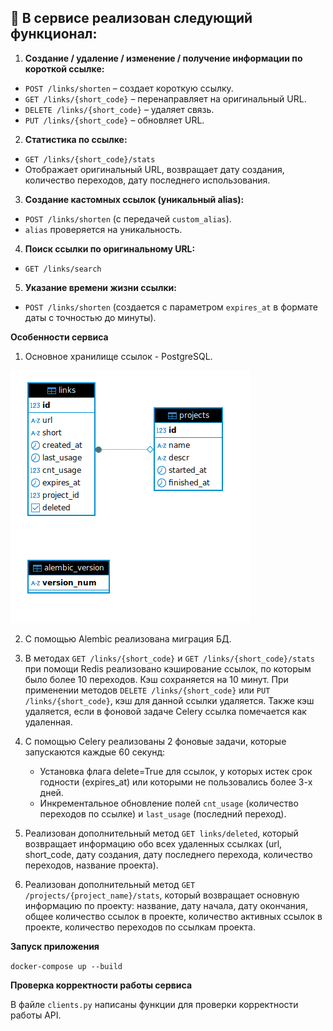## **🔴 В сервисе реализован следующий функционал:**

1. **Создание / удаление / изменение / получение информации по короткой ссылке:**
  - `POST /links/shorten` – создает короткую ссылку.
  - `GET /links/{short_code}` – перенаправляет на оригинальный URL.
  - `DELETE /links/{short_code}` – удаляет связь.
  - `PUT /links/{short_code}` – обновляет URL.
2. **Статистика по ссылке:**
  - `GET /links/{short_code}/stats`
  - Отображает оригинальный URL, возвращает дату создания, количество переходов, дату последнего использования.
3. **Создание кастомных ссылок (уникальный alias):**
  - `POST /links/shorten` (с передачей `custom_alias`).
  - `alias` проверяется на уникальность.
4. **Поиск ссылки по оригинальному URL:**
  - `GET /links/search`
5. **Указание времени жизни ссылки:**
  - `POST /links/shorten` (создается с параметром `expires_at` в формате даты с точностью до минуты).


**Особенности сервиса**

1. Основное хранилище ссылок - PostgreSQL.

<img src="db_schema.png" alt="Схема БД">


2. С помощью Alembic реализована миграция БД.

3. В методах `GET /links/{short_code}` и `GET /links/{short_code}/stats` при помощи Redis реализовано кэширование ссылок, по которым было более 10 переходов. Кэш сохраняется на 10 минут. При применении методов `DELETE /links/{short_code}` или `PUT /links/{short_code}`, кэш для данной ссылки удаляется. Также кэш удаляется, если в фоновой задаче Celery ссылка помечается как удаленная.

4. С помощью Celery реализованы 2 фоновые задачи, которые запускаются каждые 60 секунд:
    * Установка флага delete=True для ссылок, у которых истек срок годности (expires_at) или которыми не пользовались более 3-х дней.
    * Инкрементальное обновление полей `cnt_usage` (количество переходов по ссылке) и `last_usage` (последний переход).

5. Реализован дополнительный метод `GET links/deleted`, который возвращает информацию обо всех удаленных ссылках (url, short_code, дату создания, дату последнего перехода, количество переходов, название проекта).

6. Реализован дополнительный метод `GET /projects/{project_name}/stats`, который возвращает основную информацию по проекту: название, дату начала, дату окончания, общее количество ссылок в проекте, количество активных ссылок в проекте, количество переходов по ссылкам проекта.


**Запуск приложения**

`docker-compose up --build`

**Проверка корректности работы сервиса**

В файле `clients.py` написаны функции для проверки корректности работы API.
